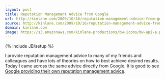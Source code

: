 ```yaml
---
layout: post
title: Reputation Management Advice from Google
url: http://kinlane.com/2009/10/16/reputation-management-advice-from-google/
source: http://kinlane.com/2009/10/16/reputation-management-advice-from-google/
domain: kinlane.com
image: https://s3.amazonaws.com/kinlane-productions/bw-icons/bw-api-a.png
---
```

{% include JB/setup %}<p>
     I provide reputation management advice to many of my friends and colleagues and have lots of theories on how to best achieve desired results. Today I came across the same advice directly from Google. It is good to see <a href="http://googleblog.blogspot.com/2009/10/managing-your-reputation-through-search.html">Google providing their own reputation management advice</a>.
</p>
